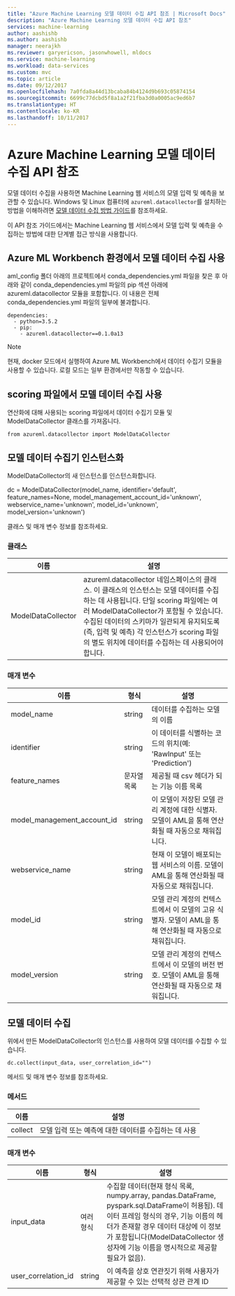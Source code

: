 ```yaml
---
title: "Azure Machine Learning 모델 데이터 수집 API 참조 | Microsoft Docs"
description: "Azure Machine Learning 모델 데이터 수집 API 참조"
services: machine-learning
author: aashishb
ms.author: aashishb
manager: neerajkh
ms.reviewer: garyericson, jasonwhowell, mldocs
ms.service: machine-learning
ms.workload: data-services
ms.custom: mvc
ms.topic: article
ms.date: 09/12/2017
ms.openlocfilehash: 7a0fda8a44d13bcaba84b4124d9b693c05874154
ms.sourcegitcommit: 6699c77dcbd5f8a1a2f21fba3d0a0005ac9ed6b7
ms.translationtype: HT
ms.contentlocale: ko-KR
ms.lasthandoff: 10/11/2017
---
```

# <a name="azure-machine-learning-model-data-collection-api-reference"></a>Azure Machine Learning 모델 데이터 수집 API 참조

모델 데이터 수집을 사용하면 Machine Learning 웹 서비스의 모델 입력 및 예측을 보관할 수 있습니다. Windows 및 Linux 컴퓨터에 `azureml.datacollector`를 설치하는 방법을 이해하려면 [모델 데이터 수집 방법 가이드](how-to-use-model-data-collection.md)를 참조하세요.

이 API 참조 가이드에서는 Machine Learning 웹 서비스에서 모델 입력 및 예측을 수집하는 방법에 대한 단계별 접근 방식을 사용합니다.

## <a name="enable-model-data-collection-in-azure-ml-workbench-environment"></a>Azure ML Workbench 환경에서 모델 데이터 수집 사용

 aml_config 폴더 아래의 프로젝트에서 conda\_dependencies.yml 파일을 찾은 후 아래와 같이 conda\_dependencies.yml 파일의 pip 섹션 아래에 azureml.datacollector 모듈을 포함합니다. 이 내용은 전체 conda\_dependencies.yml 파일의 일부에 불과합니다.

    dependencies:
      - python=3.5.2
      - pip:
        - azureml.datacollector==0.1.0a13

>[!NOTE] 
>현재, docker 모드에서 실행하여 Azure ML Workbench에서 데이터 수집기 모듈을 사용할 수 있습니다. 로컬 모드는 일부 환경에서만 작동할 수 있습니다.




## <a name="enable-model-data-collection-in-the-scoring-file"></a>scoring 파일에서 모델 데이터 수집 사용

연산화에 대해 사용되는 scoring 파일에서 데이터 수집기 모듈 및 ModelDataCollector 클래스를 가져옵니다.

    from azureml.datacollector import ModelDataCollector


## <a name="model-data-collector-instantiation"></a>모델 데이터 수집기 인스턴스화
ModelDataCollector의 새 인스턴스를 인스턴스화합니다.

dc = ModelDataCollector(model_name, identifier='default', feature_names=None, model_management_account_id='unknown', webservice_name='unknown', model_id='unknown', model_version='unknown')

클래스 및 매개 변수 정보를 참조하세요.

### <a name="class"></a>클래스
| 이름 | 설명 |
|--------------------|--------------------|
| ModelDataCollector | azureml.datacollector 네임스페이스의 클래스. 이 클래스의 인스턴스는 모델 데이터를 수집하는 데 사용됩니다. 단일 scoring 파일에는 여러 ModelDataCollector가 포함될 수 있습니다. 수집된 데이터의 스키마가 일관되게 유지되도록(즉, 입력 및 예측) 각 인스턴스가 scoring 파일의 별도 위치에 데이터를 수집하는 데 사용되어야 합니다.|


### <a name="parameters"></a>매개 변수

| 이름 | 형식 | 설명 |
|-------------|------------|-------------------------|
| model_name | string | 데이터를 수집하는 모델의 이름 |
| identifier | string | 이 데이터를 식별하는 코드의 위치(예: 'RawInput' 또는 'Prediction') |
| feature_names | 문자열 목록 | 제공될 때 csv 헤더가 되는 기능 이름 목록 |
| model_management_account_id | string | 이 모델이 저장된 모델 관리 계정에 대한 식별자. 모델이 AML을 통해 연산화될 때 자동으로 채워집니다. |
| webservice_name | string | 현재 이 모델이 배포되는 웹 서비스의 이름. 모델이 AML을 통해 연산화될 때 자동으로 채워집니다. |
| model_id | string | 모델 관리 계정의 컨텍스트에서 이 모델의 고유 식별자. 모델이 AML을 통해 연산화될 때 자동으로 채워집니다. |
| model_version | string | 모델 관리 계정의 컨텍스트에서 이 모델의 버전 번호. 모델이 AML을 통해 연산화될 때 자동으로 채워집니다. |



 

## <a name="collecting-the-model-data"></a>모델 데이터 수집

위에서 만든 ModelDataCollector의 인스턴스를 사용하여 모델 데이터를 수집할 수 있습니다.

    dc.collect(input_data, user_correlation_id="")

메서드 및 매개 변수 정보를 참조하세요.

### <a name="method"></a>메서드
| 이름 | 설명 |
|--------------------|--------------------|
| collect | 모델 입력 또는 예측에 대한 데이터를 수집하는 데 사용|


### <a name="parameters"></a>매개 변수

| 이름 | 형식 | 설명 |
|-------------|------------|-------------------------|
| input_data | 여러 형식 | 수집할 데이터(현재 형식 목록, numpy.array, pandas.DataFrame, pyspark.sql.DataFrame이 허용됨). 데이터 프레임 형식의 경우, 기능 이름의 헤더가 존재할 경우 데이터 대상에 이 정보가 포함됩니다(ModelDataCollector 생성자에 기능 이름을 명시적으로 제공할 필요가 없음). |
| user_correlation_id | string | 이 예측을 상호 연관짓기 위해 사용자가 제공할 수 있는 선택적 상관 관계 ID |

